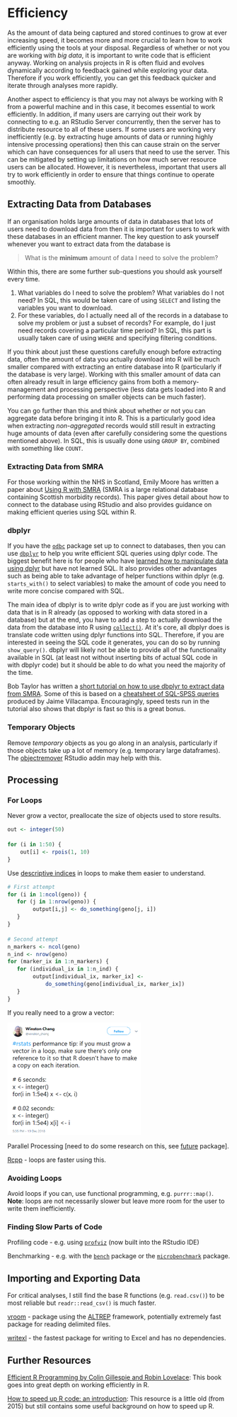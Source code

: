 # Efficiency
As the amount of data being captured and stored continues to grow at ever increasing speed, it becomes more and more crucial to learn how to work efficiently using the tools at your disposal. Regardless of whether or not you are working with *big data*, it is important to write code that is efficient anyway. Working on analysis projects in R is often fluid and evolves dynamically according to feedback gained while exploring your data. Therefore if you work efficiently, you can get this feedback quicker and iterate through analyses more rapidly.  
  
Another aspect to efficiency is that you may not always be working with R from a powerful machine and in this case, it becomes essential to work efficiently. In addition, if many users are carrying out their work by connecting to e.g. an RStudio Server concurrently, then the server has to distribute resource to all of these users. If some users are working very inefficiently (e.g. by extracting huge amounts of data or running highly intensive processing operations) then this can cause strain on the server which can have consequences for all users that need to use the server. This can be mitigated by setting up limitations on how much server resource users can be allocated. However, it is nevertheless, important that users all try to work efficiently in order to ensure that things continue to operate smoothly.


## Extracting Data from Databases
If an organisation holds large amounts of data in databases that lots of users need to download data from then it is important for users to work with these databases in an efficient manner. The key question to ask yourself whenever you want to extract data from the database is

> What is the **minimum** amount of data I need to solve the problem?

Within this, there are some further sub-questions you should ask yourself every time.

1. What variables do I need to solve the problem? What variables do I not need? In SQL, this would be taken care of using `SELECT` and listing the variables you want to download.
2. For these variables, do I actually need all of the records in a database to solve my problem or just a subset of records? For example, do I just need records covering a particular time period? In SQL, this part is usually taken care of using `WHERE` and specifying filtering conditions.

If you think about just these questions carefully enough before extracting data, often the amount of data you actually download into R will be much smaller compared with extracting an entire database into R (particularly if the database is very large). Working with this smaller amount of data can often already result in large efficiency gains from both a memory-management and processing perspective (less data gets loaded into R and performing data processing on smaller objects can be much faster).  
  
You can go further than this and think about whether or not you can aggregate data before bringing it into R. This is a particularly good idea when extracting *non-aggregated* records would still result in extracting huge amounts of data (even after carefully considering some the questions mentioned above). In SQL, this is usually done using `GROUP BY`, combined with something like `COUNT`.  

### Extracting Data from SMRA

For those working within the NHS in Scotland, Emily Moore has written a paper about [Using R with SMRA](https://github.com/Health-SocialCare-Scotland/R-Resources/blob/master/using%20SMRA%20with%20R.md) (SMRA is a large relational database containing Scottish morbidity records). This paper gives detail about how to connect to the database using RStudio and also provides guidance on making efficient queries using SQL within R.

### dbplyr

If you have the [`odbc`](https://db.rstudio.com/odbc) package set up to connect to databases, then you can use [`dbplyr`](https://db.rstudio.com/dplyr) to help you write efficient SQL queries using dplyr code. The biggest benefit here is for people who have [learned how to manipulate data using dplyr](tidyverse.html#data-manipulation-with-dplyr) but have not learned SQL. It also provides other advantages such as being able to take advantage of helper functions within dplyr (e.g. `starts_with()` to select variables) to make the amount of code you need to write more concise compared with SQL.  
  
The main idea of dbplyr is to write dplyr code as if you are just working with data that is in R already (as opposed to working with data stored in a database) but at the end, you have to add a step to actually download the data from the database into R using [`collect()`](https://dplyr.tidyverse.org/reference/compute.html). At it's core, all dbplyr does is translate code written using dplyr functions into SQL. Therefore, if you are interested in seeing the SQL code it generates, you can do so by running `show_query()`. dbplyr will likely not be able to provide all of the functionality available in SQL (at least not without inserting bits of actual SQL code in with dbplyr code) but it should be able to do what you need the majority of the time.
  
Bob Taylor has written a [short tutorial on how to use dbplyr to extract data from SMRA](dbplyr_tutorial.html). Some of this is based on a [cheatsheet of SQL-SPSS queries](https://github.com/Health-SocialCare-Scotland/SPSS-Resources/blob/master/Useful%20SQL-ISD.sps) produced by Jaime Villacampa. Encouragingly, speed tests run in the tutorial also shows that dbplyr is fast so this is a great bonus.


### Temporary Objects
Remove *temporary* objects as you go along in an analysis, particularly if those objects take up a lot of memory (e.g. temporary large dataframes). The [objectremover](https://cran.r-project.org/web/packages/objectremover/index.html) RStudio addin may help with this.


## Processing

### For Loops
Never grow a vector, preallocate the size of objects used to store results.

```r
out <- integer(50)

for (i in 1:50) {
    out[i] <- rpois(1, 10)
}
```

Use [descriptive indices](https://onunicornsandgenes.blog/2018/12/01/using-r-the-best-thing-ive-changed-about-my-code-in-years/) in loops to make them easier to understand.

```r
# First attempt
for (i in 1:ncol(geno)) {
   for (j in 1:nrow(geno)) {
        output[i,j] <- do_something(geno[j, i])
   }
}

# Second attempt
n_markers <- ncol(geno)
n_ind <- nrow(geno)
for (marker_ix in 1:n_markers) {
   for (individual_ix in 1:n_ind) {
        output[individual_ix, marker_ix] <-
            do_something(geno[individual_ix, marker_ix])
   }
}
```

If you really need to a grow a vector:

<img src="images/tweet_grow_vec.png" width="60%" />


Parallel Processing [need to do some research on this, see [future](https://cran.r-project.org/web/packages/future/index.html) package].

[Rcpp](http://adv-r.had.co.nz/Rcpp.html) - loops are faster using this.


### Avoiding Loops
Avoid loops if you can, use functional programming, e.g. `purrr::map()`. **Note**: loops are not necessarily slower but leave more room for the user to write them inefficiently.


### Finding Slow Parts of Code
Profiling code - e.g. using [`profviz`](https://rstudio.github.io/profvis) (now built into the RStudio IDE)

Benchmarking - e.g. with the [`bench`](http://bench.r-lib.org) package or the [`microbenchmark`](https://cran.r-project.org/web/packages/microbenchmark/index.html) package.


## Importing and Exporting Data
For critical analyses, I still find the base R functions (e.g. `read.csv()`) to be most reliable but `readr::read_csv()` is much faster.

[vroom](https://github.com/jimhester/vroom) - package using the [ALTREP](https://svn.r-project.org/R/branches/ALTREP/ALTREP.html) framework, potentially extremely fast package for reading delimited files.

[writexl](https://cran.r-project.org/web/packages/writexl/index.html) - the fastest package for writing to Excel and has no dependencies.


## Further Resources
[Efficient R Programming by Colin Gillespie and Robin Lovelace](https://csgillespie.github.io/efficientR): This book goes into great depth on working efficiently in R.

[How to speed up R code:  an introduction](https://arxiv.org/pdf/1503.00855v1.pdf): This resource is a little old (from 2015) but still contains some useful background on how to speed up R.
